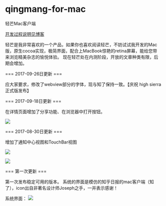 # qingmang-for-mac
轻芒Mac客户端



[开发过程说明见博客](http://zhihaozhang.github.io/2017/09/26/青芒%20for%20Mac客户端开发笔记/) 

轻芒是我非常喜欢的一个产品，如果你也喜欢阅读轻芒，不妨试试我开发的Mac版，原生cocoa实现，极简界面，配合上MacBook惊艳的retina屏幕，能给您带来浏览精美杂志的愉悦体验。
现在轻芒处在内测阶段，开放的文章种类有限，后期会增加。

=== 2017-09-26日更新 ===

应大家要求，修改了webview部分的字体，现与知了保持一致。【庆祝 high sierra正式版发布】



=== 2017-09-18日更新 ===

在详情页面增加了分享功能、在浏览器中打开按钮。

![](https://syy.freep.cn/588778/1BFAC168-DB08-4B9B-9EC4-04E8CE009D08.png)

=== 2017-08-30日更新 ===

增加了通知中心视图和TouchBar视图

![](https://syy.freep.cn/588778/41854-4a66018d8973436d.jpeg)

![](https://syy.freep.cn/588778/41854-dfd0c7c1f1826698.jpeg)

=== 第一次更新 ===

第一次发布稳定可用的版本。
系统的界面是模仿的知乎日报的mac客户端（知了），icon出自非著名设计师Joseph之手，一并表示感谢！

系统界面：
![](http://syy.freep.cn/588778/FF2E61F5-7785-4BB2-B1E6-EEC90653F41C.png)
